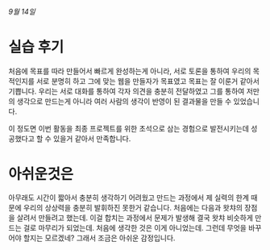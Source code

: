 ###### 9월 14일

# 실습 후기

처음에 목표를 따라 만들어서 빠르게 완성하는게 아니라, 서로 토론을 통하여 우리의 목적인지를 서로 분명히 하고 그에 맞는 웹을 만들자가 목표였고 목표는 잘 이룬거 같아서 기쁩니다. 우리는 서로 대화를 통하여 각자 의견을 충분히 전달하였고 그를 통하여 저만의 생각으로 만드는게 아니라 여러 사람의 생각이 반영이 된 결과물을 만들 수 있었습니다. 

이 정도면 이번 활동을 최종 프로젝트를 위한 초석으로 삼는 경험으로 발전시키는데 성공했다고 할 수 있을거 같아서 만족합니다. 

# 아쉬운것은

아무래도 시간이 짧아서 충분히 생각하기 어려웠고 만드는 과정에서 제 실력의 한계 때문에 우리의 상상력을 충분히 발휘하진 못한거 같습니다. 처음에는 다음과 왓챠의 장점을 살려서 만들려고 했는데. 이걸 합치는 과정에서 문제가 발생해 결국 왓챠 비슷하게 만드는 걸로 마무리가 되었는데. 처음에 생각한 것은 이게 아니었는데. 그런데 무엇을 바꾸어야 할지는 모르겠네? 그래서 조금은 아쉬운 감정입니다. 
